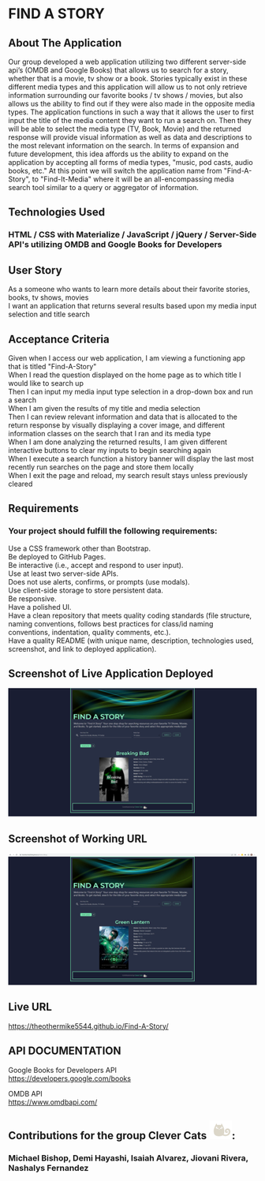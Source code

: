 # FIND A STORY

## About The Application
Our group developed a web application utilizing two different server-side api’s (OMDB and Google Books) that allows us to search for a story, whether that is a movie, tv show or a book. Stories typically exist in these different media types and this application will allow us to not only retrieve information surrounding our favorite books / tv shows / movies, but also allows us the ability to find out if they were also made in the opposite media types. The application functions in such a way that it allows the user to first input the title of the media content they want to run a search on. Then they will be able to select the media type (TV, Book, Movie) and the returned response will provide visual information as well as data and descriptions to the most relevant information on the search. In terms of expansion and future development, this idea affords us the ability to expand on the application by accepting all forms of media types, "music, pod casts, audio books, etc." At this point we will switch the application name from "Find-A-Story", to "Find-It-Media" where it will be an all-encompassing media search tool similar to a query or aggregator of information.

## Technologies Used
### HTML / CSS with Materialize / JavaScript / jQuery / Server-Side API's utilizing OMDB and Google Books for Developers

## User Story
As a someone who wants to learn more details about their favorite stories, books, tv shows, movies  <br />
I want an application that returns several results based upon my media input selection and title search  <br />

## Acceptance Criteria
Given when I access our web application, I am viewing a functioning app that is titled "Find-A-Story"  <br />
When I read the question displayed on the home page as to which title I would like to search up  <br />
Then I can input my media input type selection in a drop-down box and run a search  <br />
When I am given the results of my title and media selection  <br />
Then I can review relevant information and data that is allocated to the return response by visually displaying a cover image, and different information classes on the search that I ran and its media type  <br />
When I am done analyzing the returned results, I am given different interactive buttons to clear my inputs to begin searching again  <br />
When I execute a search function a history banner will display the last most recently run searches on the page and store them locally  <br />
When I exit the page and reload, my search result stays unless previously cleared  <br />

## Requirements
### Your project should fulfill the following requirements:

Use a CSS framework other than Bootstrap.  <br />
Be deployed to GitHub Pages.  <br />
Be interactive (i.e., accept and respond to user input).  <br />
Use at least two server-side APIs.  <br />
Does not use alerts, confirms, or prompts (use modals).  <br />
Use client-side storage to store persistent data.  <br />
Be responsive.  <br />
Have a polished UI.  <br />
Have a clean repository that meets quality coding standards (file structure, naming conventions, follows best practices for class/id naming conventions, indentation, quality comments, etc.).  <br />
Have a quality README (with unique name, description, technologies used, screenshot, and link to deployed application).  <br />

## Screenshot of Live Application Deployed
![This is our working application deployed](Screenshot-Working.png)

## Screenshot of Working URL
![This is the working URL of our application](Screenshot-URL.png)

## Live URL
https://theothermike5544.github.io/Find-A-Story/

## API DOCUMENTATION
Google Books for Developers API  <br />
https://developers.google.com/books  <br />

OMDB API  <br />
https://www.omdbapi.com/

## Contributions for the group Clever Cats ![](Assets/img/clever-cats.png):
### Michael Bishop, Demi Hayashi, Isaiah Alvarez, Jiovani Rivera, Nashalys Fernandez
